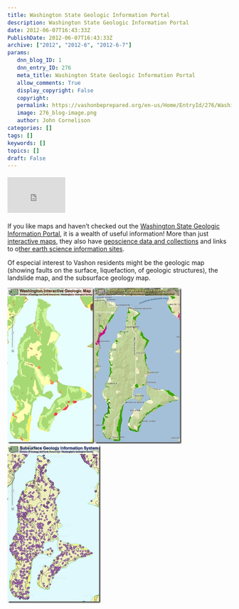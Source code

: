 ```yaml
---
title: Washington State Geologic Information Portal
description: Washington State Geologic Information Portal
date: 2012-06-07T16:43:33Z
PublishDate: 2012-06-07T16:43:33Z
archive: ["2012", "2012-6", "2012-6-7"]
params:
   dnn_blog_ID: 1
   dnn_entry_ID: 276
   meta_title: Washington State Geologic Information Portal
   allow_comments: True
   display_copyright: False
   copyright: 
   permalink: https://vashonbeprepared.org/en-us/Home/EntryId/276/Washington-State-Geologic-Information-Portal
   image: 276_blog-image.png
   author: John Cornelison
categories: []
tags: []
keywords: []
topics: []
draft: False
---
```


<div class="wlWriterHeaderFooter" style="float:none; margin:0px; padding:4px 0px 4px 0px;"><iframe src="http://www.facebook.com/widgets/like.php?href=http://vashonbeprepared.org/News/Blogs/VashonPreparedness/tabid/164/EntryId/276/Washington-State-Geologic-Information-Portal.aspx" scrolling="no" frameborder="0" style="border:none; width:130px; height:80px"></iframe></div><p>If you like maps and haven’t checked out the <a href="http://www.dnr.wa.gov/ResearchScience/Topics/GeosciencesData/Pages/geology_portal.aspx" target="_blank">Washington State Geologic Information Portal</a>, it is a wealth of useful information! More than just <a href="http://www.dnr.wa.gov/ResearchScience/Topics/GeosciencesData/Pages/geology_portal.aspx#interactive_maps">interactive maps</a>, they also have <a href="http://www.dnr.wa.gov/ResearchScience/Topics/GeosciencesData/Pages/geology_portal.aspx#geoscience_data">geoscience data and collections</a> and links to o<a href="http://www.dnr.wa.gov/ResearchScience/Topics/GeosciencesData/Pages/geology_portal.aspx#other_sites">ther earth science information sites</a>.</p>  <p>Of especial interest to Vashon residents might be the geologic map (showing faults on the surface, liquefaction, of geologic structures), the landslide map, and the subsurface geology map.</p>  <p><a href="/images/dnnBlog/1/276/Windows-Live-Writer-WA-DNR_84A3-DNR-WAInteractiveGeologicMap_2.jpg"><img style="background-image: none; border-right-width: 0px; padding-left: 0px; padding-right: 0px; display: inline; border-top-width: 0px; border-bottom-width: 0px; border-left-width: 0px; padding-top: 0px" title="DNR-WAInteractiveGeologicMap" border="0" alt="DNR-WAInteractiveGeologicMap" src="/images/dnnBlog/1/276/Windows-Live-Writer-WA-DNR_84A3-DNR-WAInteractiveGeologicMap_thumb.jpg" width="196" height="350" /></a><a href="/images/dnnBlog/1/276/Windows-Live-Writer-WA-DNR_84A3-DNR-LandslidesOfWAState_4.jpg"><img style="background-image: none; border-bottom: 0px; border-left: 0px; padding-left: 0px; padding-right: 0px; display: inline; border-top: 0px; border-right: 0px; padding-top: 0px" title="DNR-LandslidesOfWAState" border="0" alt="DNR-LandslidesOfWAState" src="/images/dnnBlog/1/276/Windows-Live-Writer-WA-DNR_84A3-DNR-LandslidesOfWAState_thumb_1.jpg" width="196" height="350" /></a><a href="/images/dnnBlog/1/276/Windows-Live-Writer-WA-DNR_84A3-DNR-SubsurfaceGeologyInfoSystem_2.jpg"><img style="background-image: none; border-right-width: 0px; padding-left: 0px; padding-right: 0px; display: inline; border-top-width: 0px; border-bottom-width: 0px; border-left-width: 0px; padding-top: 0px" title="DNR-SubsurfaceGeologyInfoSystem" border="0" alt="DNR-SubsurfaceGeologyInfoSystem" src="/images/dnnBlog/1/276/Windows-Live-Writer-WA-DNR_84A3-DNR-SubsurfaceGeologyInfoSystem_thumb.jpg" width="210" height="354" /></a></p>
